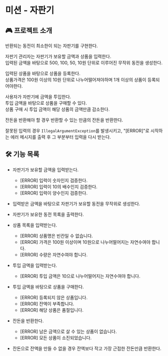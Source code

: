 # 미션 - 자판기

## 🎮 프로젝트 소개

반환되는 동전이 최소한이 되는 자판기를 구현한다.

자판기 관리자는 자판기가 보유할 금액과 상품을 입력한다.<br>
입력된 금액을 바탕으로 500, 100, 50, 10원 단위로 이루어진 무작위 동전을 생성한다.

입력된 상품을 바탕으로 상품을 등록한다.<br>
상품가격은 100원 이상의 10원 단위로 나누어떨어져야하며 1개 이상의 상품이 등록되어야한다.

사용자가 자판기에 금액을 투입한다.<br>
투입 금액을 바탕으로 상품을 구매할 수 있다.<br>
상품 구매 시 투입 금액이 해당 상품의 금액만큼 감소한다.

잔돈을 반환해야 할 경우 반환할 수 있는 만큼의 잔돈을 반환한다.

잘못된 입력의 경우 `IllegalArgumentException`를 발생시키고, "[ERROR]"로 시작하는 에러 메시지를 출력 후 그 부분부터 입력을 다시 받는다.

## 🛠 기능 목록

* 자판기가 보유할 금액을 입력받는다.
    * [ERROR] 입력이 숫자인지 검증한다.
    * [ERROR] 입력이 10의 배수인지 검증한다.
    * [ERROR] 입력이 양수인지 검증한다.

* 입력받은 금액을 바탕으로 자판기가 보유할 동전을 무작위로 생성한다.
* 자판기가 보유한 동전 목록을 출력한다.

* 상품 목록을 입력받는다.
    * [ERROR] 상품명은 빈칸일 수 없습니다.
    * [ERROR] 가격은 100원 이상이며 10원으로 나누어떨어지는 자연수여야 합니다.
    * [ERROR] 수량은 자연수여야 합니다.

* 투입 금액을 입력받는다.
    * [ERROR] 투입 금액은 10으로 나누어떨어지는 자연수여야 합니다.

* 투입 금액을 바탕으로 상품을 구매한다.
    * [ERROR] 등록되지 않은 상품입니다.
    * [ERROR] 잔액이 부족합니다.
    * [ERROR] 해당 상품은 품절입니다.

* 잔돈을 반환한다.
    * [ERROR] 남은 금액으로 살 수 있는 상품이 없습니다.
    * [ERROR] 모든 상품이 소진되었습니다.

* 잔돈으로 잔액을 만들 수 없을 경우 잔액보다 작고 가장 근접한 잔돈만큼 반환한다.